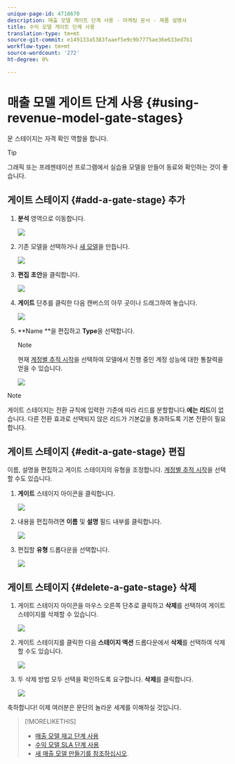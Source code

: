 ```yaml
---
unique-page-id: 4718670
description: 매출 모델 게이트 단계 사용 - 마케팅 문서 - 제품 설명서
title: 수익 모델 게이트 단계 사용
translation-type: tm+mt
source-git-commit: e149133a5383faaef5e9c9b7775ae36e633ed7b1
workflow-type: tm+mt
source-wordcount: '272'
ht-degree: 0%

---
```



# 매출 모델 게이트 단계 사용 {#using-revenue-model-gate-stages}

문 스테이지는 자격 확인 역할을 합니다.

>[!TIP]
>
>그래픽 또는 프레젠테이션 프로그램에서 실습용 모델을 만들어 동료와 확인하는 것이 좋습니다.

## 게이트 스테이지 {#add-a-gate-stage} 추가

1. **분석** 영역으로 이동합니다.

   ![](assets/image2015-4-27-23-3a27-3a43.png)

1. 기존 모델을 선택하거나 [새 모델](create-a-new-revenue-model.md)을 만듭니다.

   ![](assets/image2015-4-27-15-3a6-3a30.png)

1. **편집** **초안**&#x200B;을 클릭합니다.

   ![](assets/image2015-4-27-12-3a10-3a49.png)

1. **게이트** 단추를 클릭한 다음 캔버스의 아무 곳이나 드래그하여 놓습니다.

   ![](assets/image2015-4-27-16-3a54-3a19.png)

1. **Name **을 편집하고 **Type**&#x200B;을 선택합니다.

   >[!NOTE]
   >
   >현재 [계정별 추적 시작](start-tracking-by-account-in-the-revenue-modeler.md)을 선택하여 모델에서 진행 중인 계정 성능에 대한 통찰력을 얻을 수 있습니다.

   ![](assets/image2015-4-28-12-3a1-3a7.png)

>[!NOTE]
>
>게이트 스테이지는 전환 규칙에 입력한 기준에 따라 리드를 분할합니다.**에는 리드**&#x200B;이 없습니다. 다른 전환 효과로 선택되지 않은 리드가 기본값을 통과하도록 기본 전환이 필요합니다.

## 게이트 스테이지 {#edit-a-gate-stage} 편집

이름, 설명을 편집하고 게이트 스테이지의 유형을 조정합니다. [계정별 추적 시작](start-tracking-by-account-in-the-revenue-modeler.md)을 선택할 수도 있습니다.

1. **게이트** 스테이지 아이콘을 클릭합니다.

   ![](assets/image2015-4-27-17-3a11-3a41.png)

1. 내용을 편집하려면 **이름** 및 **설명** 필드 내부를 클릭합니다.

   ![](assets/image2015-4-28-12-3a17-3a22.png)

1. 편집할 **유형** 드롭다운을 선택합니다.

   ![](assets/image2015-4-27-17-3a14-3a7.png)

## 게이트 스테이지 {#delete-a-gate-stage} 삭제

1. 게이트 스테이지 아이콘을 마우스 오른쪽 단추로 클릭하고 **삭제**&#x200B;를 선택하여 게이트 스테이지를 삭제할 수 있습니다.

   ![](assets/image2015-4-28-12-3a30-3a19.png)

1. 게이트 스테이지를 클릭한 다음 **스테이지 액션** 드롭다운에서 **삭제**&#x200B;를 선택하여 삭제할 수도 있습니다.

   ![](assets/image2015-4-28-12-3a56-3a28.png)

1. 두 삭제 방법 모두 선택을 확인하도록 요구합니다. **삭제**&#x200B;를 클릭합니다.

   ![](assets/image2015-4-28-12-3a52-3a22.png)

축하합니다! 이제 여러분은 문단의 놀라운 세계를 이해하실 것입니다.

>[!MORELIKETHIS]
>
>* [매출 모델 재고 단계 사용](using-revenue-model-inventory-stages.md)
>* [수익 모델 SLA 단계 사용](using-revenue-model-sla-stages.md)
>* [새 매출 모델 만들기를 참조하십시오](create-a-new-revenue-model.md).

>



